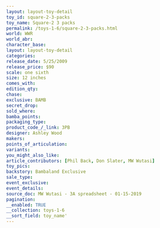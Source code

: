 ```yaml
---
layout: layout-toy-detail 
toy_id: square-2-3-packs
toy_name: Square-2 3 packs
permalink: /toys-1-6/square-2-3-packs.html
world: WWR
world_abr: 
character_base: 
layout: layout-toy-detail
categories: 
release_date: 5/25/2009
release_price: $90 
scale: one sixth
size: 12 inches
comes_with: 
edition_qty: 
chase: 
exclusive: BAMB
secret_drop: 
sold_where: 
bamba_points: 
packaging_type: 
product_code_/_link: 3PB
designer: Ashley Wood
makers: 
points_of_articulation: 
variants: 
you_might_also_like: 
article_contributors: [Phil Back, Don Slater, MW Wutasi]
toy_pics: 
backstory: Bambaland Exclusive
sale_type: 
event_exclusive: 
event_details: 
source_doc: MW Wutasi - 3A spreadsheet - 01-15-2019
pagination: 
__enabled: TRUE
__collection: toys-1-6
__sort_field: toy_name'
---
```

